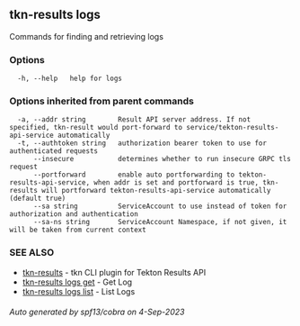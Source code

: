 ## tkn-results logs

Commands for finding and retrieving logs

### Options

```
  -h, --help   help for logs
```

### Options inherited from parent commands

```
  -a, --addr string        Result API server address. If not specified, tkn-result would port-forward to service/tekton-results-api-service automatically
  -t, --authtoken string   authorization bearer token to use for authenticated requests
      --insecure           determines whether to run insecure GRPC tls request
      --portforward        enable auto portforwarding to tekton-results-api-service, when addr is set and portforward is true, tkn-results will portforward tekton-results-api-service automatically (default true)
      --sa string          ServiceAccount to use instead of token for authorization and authentication
      --sa-ns string       ServiceAccount Namespace, if not given, it will be taken from current context
```

### SEE ALSO

* [tkn-results](tkn-results.md)	 - tkn CLI plugin for Tekton Results API
* [tkn-results logs get](tkn-results_logs_get.md)	 - Get Log
* [tkn-results logs list](tkn-results_logs_list.md)	 - List Logs

###### Auto generated by spf13/cobra on 4-Sep-2023
